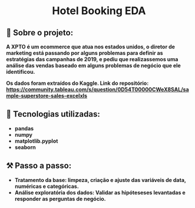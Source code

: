  <h1 align="center">Hotel Booking EDA</h1>

## <strong>📌 Sobre o projeto:<strong>
A XPTO é um ecommerce que atua nos estados unidos, o diretor de marketing está passando por alguns problemas para definir as estratégias das campanhas de 2019, e pediu que realizassemos uma análise das vendas baseado em alguns problemas de negócio que ele identificou. 

Os dados foram extraídos do Kaggle. 
Link do repositório: https://community.tableau.com/s/question/0D54T00000CWeX8SAL/sample-superstore-sales-excelxls

## <strong>🚀 Tecnologias utilizadas:<strong>
- pandas 
- numpy 
- matplotlib.pyplot 
- seaborn 

## <strong>⚒️ Passo a passo:<strong>
- Tratamento da base: limpeza, criação e ajuste das variáveis de data, numéricas e categóricas.
- Análise exploratória dos dados: Validar as hipóteseses levantadas e responder as perguntas de negócio. 
